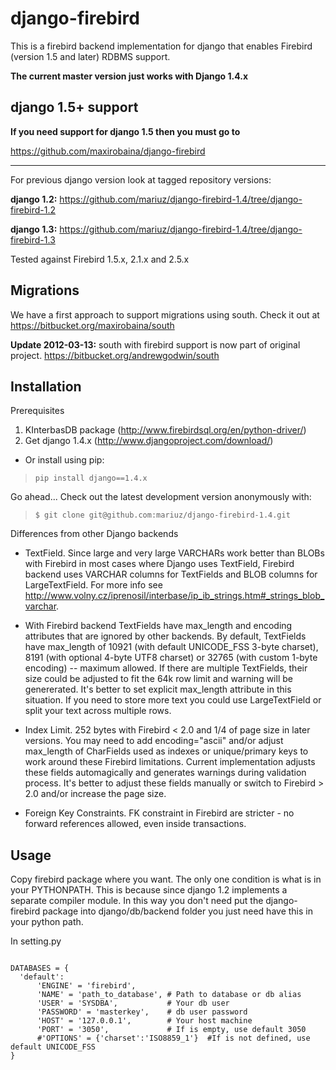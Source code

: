 # django-firebird #

This is a firebird backend implementation for django that enables Firebird (version 1.5 and later) RDBMS support.

**The current master version just works with Django 1.4.x**


## django 1.5+ support ##

**If you need support for django 1.5 then you must go to**

https://github.com/maxirobaina/django-firebird

---




For previous django version look at tagged repository versions:

**django 1.2:**
https://github.com/mariuz/django-firebird-1.4/tree/django-firebird-1.2

**django 1.3:**
https://github.com/mariuz/django-firebird-1.4/tree/django-firebird-1.3


Tested against Firebird 1.5.x, 2.1.x and 2.5.x

## Migrations ##
We have a first approach to support migrations using south. Check it out at https://bitbucket.org/maxirobaina/south

**Update 2012-03-13:** south with firebird support is now part of original project.
https://bitbucket.org/andrewgodwin/south



## Installation ##

Prerequisites
  1. KInterbasDB package (http://www.firebirdsql.org/en/python-driver/)
  1. Get django 1.4.x (http://www.djangoproject.com/download/)

  * Or install using pip:

> ` pip install django==1.4.x `

Go ahead...
Check out the latest development version anonymously with:
> `$ git clone git@github.com:mariuz/django-firebird-1.4.git`

Differences from other Django backends

  * TextField. Since large and very large VARCHARs work better than BLOBs with Firebird in most cases where Django uses TextField, Firebird backend uses VARCHAR columns for TextFields and BLOB columns for LargeTextField. For more info see http://www.volny.cz/iprenosil/interbase/ip_ib_strings.htm#_strings_blob_varchar.

  * With Firebird backend TextFields have max\_length and encoding attributes that are ignored by other backends.
 By default, TextFields have max\_length of 10921 (with default UNICODE\_FSS 3-byte charset), 8191 (with optional 4-byte UTF8 charset) or 32765 (with custom 1-byte encoding) -- maximum allowed. If there are multiple TextFields, their size could be adjusted to fit the 64k row limit and warning will be genererated. It's better to set explicit max\_length attribute in this situation.
 If you need to store more text you could use LargeTextField or split your text across multiple rows.

  * Index Limit. 252 bytes with Firebird < 2.0 and 1/4 of page size in later versions. You may need to add encoding="ascii" and/or adjust max\_length of CharFields used as indexes or unique/primary keys to work around these Firebird limitations. Current implementation adjusts these fields automagically and generates warnings during validation process. It's better to adjust these fields manually or switch to Firebird > 2.0 and/or increase the page size.

  * Foreign Key Constraints. FK constraint in Firebird are stricter - no forward references allowed, even inside transactions.


## Usage ##

Copy firebird package where you want. The only one condition is what is in your PYTHONPATH.
This is because since django 1.2 implements a separate compiler module. In this way you don't need put the django-firebird package into django/db/backend folder you just need have this in your python path.


In setting.py

```

DATABASES = {
  'default':  
      'ENGINE' = 'firebird',
      'NAME' = 'path_to_database', # Path to database or db alias
      'USER' = 'SYSDBA',           # Your db user
      'PASSWORD' = 'masterkey',    # db user password
      'HOST' = '127.0.0.1',        # Your host machine
      'PORT' = '3050',             # If is empty, use default 3050
      #'OPTIONS' = {'charset':'ISO8859_1'}  #If is not defined, use default UNICODE_FSS
}

```
